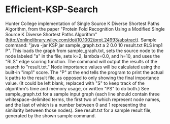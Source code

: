 # Efficient-KSP-Search
Hunter College implementation of Single Source K Diverse Shortest Paths Algorithm, from the paper "Protein Fold Recognition Using a Modified Single Source K Diverse Shortest Paths Algorithm" (http://onlinelibrary.wiley.com/doi/10.1002/prot.24993/abstract).
Sample command:
"java -jar KSP.jar sample_graph.txt a 2 0.0 10 result.txt RLS imp1 P".
This loads the graph from sample_graph.txt, sets the source node to the node labeled "a" in the file, sets k=2, lambda=0.0, and h=10, and uses the "RLS" edge scoring function. The command will output the results of the search to "result.txt." Node importance values will be calculated using the built-in "imp1" score. The "P" at the end tells the program to print the actual k paths to the result file, as opposed to only showing the final importance value. (It could be left blank, replaced with "S" to keep track of the algorithm's time and memory usage, or written "PS" to do both.)
See sample_graph.txt for a sample input graph (each line should contain three whitespace-delimited terms, the first two of which represent node names, and the last of which is a number between 0 and 1 representing the similarity between those nodes). See result.txt for a sample result file, generated by the shown sample command.
